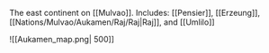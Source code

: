 The east continent on [[Mulvao]]. Includes: [[Pensier]], [[Erzeung]], [[Nations/Mulvao/Aukamen/Raj/Raj|Raj]], and [[Umlilo]]

![[Aukamen_map.png| 500]]

